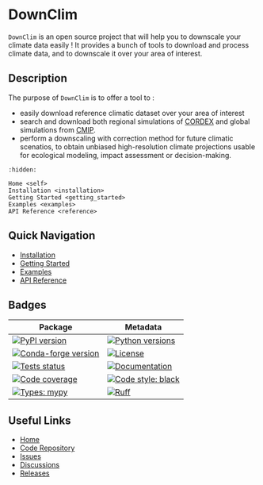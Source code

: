 # DownClim

`DownClim` is an open source project that will help you to downscale your
climate data easily ! It provides a bunch of tools to download and process
climate data, and to downscale it over your area of interest.

## Description

The purpose of `DownClim` is to offer a tool to :

- easily download reference climatic dataset over your area of interest
- search and download both regional simulations of [CORDEX](https://cordex.org/)
  and global simulations from [CMIP](https://www.wcrp-cmip.org/).
- perform a downscaling with correction method for future climatic scenatios, to
  obtain unbiased high-resolution climate projections usable for ecological
  modeling, impact assessment or decision-making.

```{toctree}
:hidden:

Home <self>
Installation <installation>
Getting Started <getting_started>
Examples <examples>
API Reference <reference>
```

## Quick Navigation

- [Installation](installation.md)
- [Getting Started](getting_started.md)
- [Examples](examples.md)
- [API Reference](reference.md)

## Badges

| Package                                                                                                                                                   | Metadata                                                                                                                                                     |
| --------------------------------------------------------------------------------------------------------------------------------------------------------- | ------------------------------------------------------------------------------------------------------------------------------------------------------------ |
| [![PyPI version](https://img.shields.io/pypi/v/downclim)](https://pypi.org/project/downclim)                                                              | [![Python versions](https://img.shields.io/pypi/pyversions/downclim)](https://pypi.org/project/downclim)                                                     |
| [![Conda-forge version](https://img.shields.io/conda/vn/conda-forge/downclim)](https://anaconda.org/conda-forge/downclim)                                 | [![License](https://img.shields.io/github/license/DownClim/DownClim)](https://github.com/DownClim/DownClim/blob/main/LICENSE)                                |
| [![Tests status](https://github.com/DownClim/DownClim/actions/workflows/ci.yml/badge.svg)](https://github.com/DownClim/DownClim/actions/workflows/ci.yml) | [![Documentation](https://img.shields.io/badge/docs-GitHub%20Pages-blue)](https://downclim.github.io/DownClim)                                               |
| [![Code coverage](https://codecov.io/gh/DownClim/DownClim/branch/main/graph/badge.svg)](https://codecov.io/gh/DownClim/DownClim)                          | [![Code style: black](https://img.shields.io/badge/code%20style-black-000000.svg)](https://github.com/psf/black)                                             |
| [![Types: mypy](https://img.shields.io/badge/types-mypy-blue.svg)](https://github.com/python/mypy)                                                        | [![Ruff](https://img.shields.io/endpoint?url=https://raw.githubusercontent.com/astral-sh/ruff/main/assets/badge/v2.json)](https://github.com/astral-sh/ruff) |

## Useful Links

- [Home](https://downclim.github.io/DownClim)
- [Code Repository](https://github.com/DownClim/DownClim)
- [Issues](https://github.com/DownClim/DownClim/issues)
- [Discussions](https://github.com/DownClim/DownClim/discussions)
- [Releases](https://github.com/DownClim/DownClim/releases)
